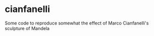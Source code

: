 # cianfanelli
Some code to reproduce somewhat the effect of Marco Cianfanelli's sculpture of Mandela
